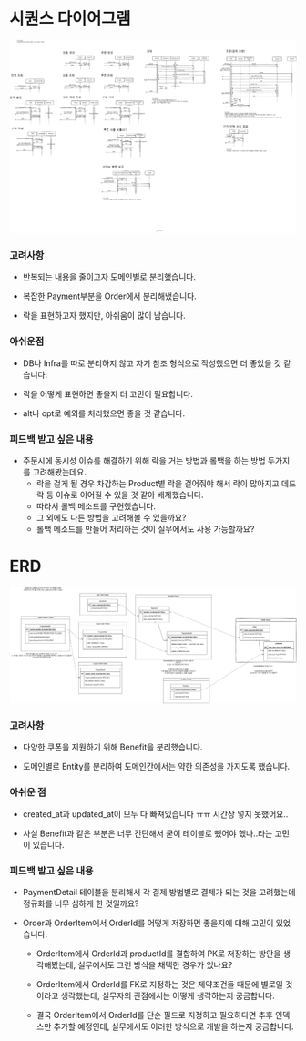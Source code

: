 
# 시퀀스 다이어그램

![](./sequance.png)

### 고려사항

* 반복되는 내용을 줄이고자 도메인별로 분리했습니다.

* 복잡한 Payment부분을 Order에서 분리해냈습니다.

* 락을 표현하고자 했지만, 아쉬움이 많이 남습니다.


### 아쉬운점

* DB나 Infra를 따로 분리하지 않고 자기 참조 형식으로 작성했으면 더 좋았을 것 같습니다.

* 락을 어떻게 표현하면 좋을지 더 고민이 필요합니다.

* alt나 opt로 예외를 처리했으면 좋을 것 같습니다.

### 피드백 받고 싶은 내용 

* 주문시에 동시성 이슈를 해결하기 위해 락을 거는 방법과 롤백을 하는 방법 두가지를 고려해봤는데요.
  * 락을 걸게 될 경우 차감하는 Product별 락을 걸어줘야 해서 락이 많아지고 데드락 등 이슈로 이어질 수 있을 것 같아 배제했습니다.
  * 따라서 롤백 메소드를 구현했습니다.
  * 그 외에도 다른 방법을 고려해볼 수 있을까요?
  * 롤백 메소드를 만들어 처리하는 것이 실무에서도 사용 가능할까요?

# ERD

![](./erd.png)

### 고려사항
* 다양한 쿠폰을 지원하기 위해 Benefit을 분리했습니다.

* 도메인별로 Entity를 분리하여 도메인간에서는 약한 의존성을 가지도록 했습니다.


### 아쉬운 점
* created_at과 updated_at이 모두 다 빠져있습니다 ㅠㅠ 시간상 넣지 못했어요..

* 사실 Benefit과 같은 부분은 너무 간단해서 굳이 테이블로 뺐어야 했나..라는 고민이 있습니다.


### 피드백 받고 싶은 내용

* PaymentDetail 테이블을 분리해서 각 결제 방법별로 결제가 되는 것을 고려했는데 정규화를 너무 심하게 한 것일까요?

* Order과 OrderItem에서 OrderId를 어떻게 저장하면 좋을지에 대해 고민이 있었습니다.
  * OrderItem에서 OrderId과 productId를 결합하여 PK로 저장하는 방안을 생각해봤는데, 실무에서도 그런 방식을 채택한 경우가 있나요?

  * OrderItem에서 OrderId를 FK로 지정하는 것은 제약조건들 때문에 별로일 것이라고 생각했는데, 실무자의 관점에서는 어떻게 생각하는지 궁금합니다.

  * 결국 OrderItem에서 OrderId를 단순 필드로 지정하고 필요하다면 추후 인덱스만 추가할 예정인데, 실무에서도 이러한 방식으로 개발을 하는지 궁금합니다.

 
